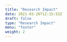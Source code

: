 ```yaml
---
title: "Research Impact"
date: 2021-03-26T12:15:53Z
draft: false
type: "Research Impact"
menu: "footer"
weight: 2
---
```



